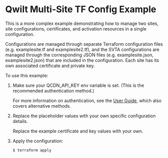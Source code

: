 # Qwilt Multi-Site TF Config Example

This is a more complex example demonstrating how to manage two sites, site configurations, certificates, and activation resources in a single configuration.

Configurations are managed through separate Terraform configuration files (e.g. examplesite.tf and examplesite2.tf), and the SVTA configurations are managed through the corresponding JSON files (e.g. examplesite.json, examplesite2.json) that are included in the configuration.  Each site has its own associated certificate and private key.

To use this example:

1. Make sure your QCDN_API_KEY env variable is set. (This is the recommended authentication method.)

    For more information on authentication, see the [User Guide](https://docs.qwilt.com/docs/terraform-user-guide#authentication), which also covers alternative methods.

2. Replace the placeholder values with your own specific configuration details. 

    Replace the example certificate and key values with your own.

3. Apply the configuration:

    ```
    $ terraform apply
    ```